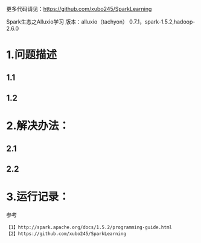 
更多代码请见：https://github.com/xubo245/SparkLearning

Spark生态之Alluxio学习 版本：alluxio（tachyon） 0.7.1，spark-1.5.2,hadoop-2.6.0

# 1.问题描述 #

## 1.1 ##


## 1.2 ##


# 2.解决办法： #

## 2.1 ##


## 2.2 ##



# 3.运行记录： #


参考

	【1】http://spark.apache.org/docs/1.5.2/programming-guide.html
	【2】https://github.com/xubo245/SparkLearning
